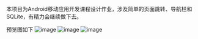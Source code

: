 本项目为Android移动应用开发课程设计作业，涉及简单的页面跳转、导航栏和SQLite，有精力会继续做下去。

预览图如下
![image](https://github.com/user-attachments/assets/92aeed48-d875-4d9b-b9e2-bb45f5867722)
![image](https://github.com/user-attachments/assets/3a90f31c-6c1f-40ff-b2d6-a9e03bc4fd8f)
![image](https://github.com/user-attachments/assets/3e4192d6-1e6c-48f4-8de4-9cd955c9f24e)
